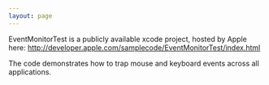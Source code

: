 ```yaml
---
layout: page
---
```


EventMonitorTest is a publicly available xcode project, hosted by Apple here: http://developer.apple.com/samplecode/EventMonitorTest/index.html

The code demonstrates how to trap mouse and keyboard events across all applications.
